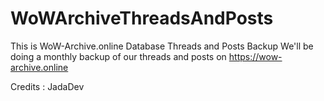 # WoWArchiveThreadsAndPosts
This is WoW-Archive.online Database Threads and Posts Backup
We'll be doing a monthly backup of our threads and posts on https://wow-archive.online

Credits : JadaDev
